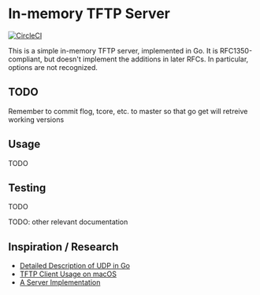 In-memory TFTP Server
=====================

[![CircleCI](https://circleci.com/gh/webern/tftp/tree/master.svg?style=svg)](https://circleci.com/gh/webern/tftp/tree/master)

This is a simple in-memory TFTP server, implemented in Go.  It is
RFC1350-compliant, but doesn't implement the additions in later RFCs.  In
particular, options are not recognized.

TODO
----

Remember to commit flog, tcore, etc. to master so that go get will retreive working versions

Usage
-----
TODO

Testing
-------
TODO

TODO: other relevant documentation

Inspiration / Research
----------------------

  * [Detailed Description of UDP in Go](https://ops.tips/blog/udp-client-and-server-in-go/)
  * [TFTP Client Usage on macOS](http://www.i-helpdesk.com.au/index.php?/Knowledgebase/Article/View/721/0/how-to-upgrade-router-firmware-via-tftp-using-mac-os-devices)
  * [A Server Implementation](https://github.com/shriganeshs/golang-tftp-server/blob/master/main.go)


